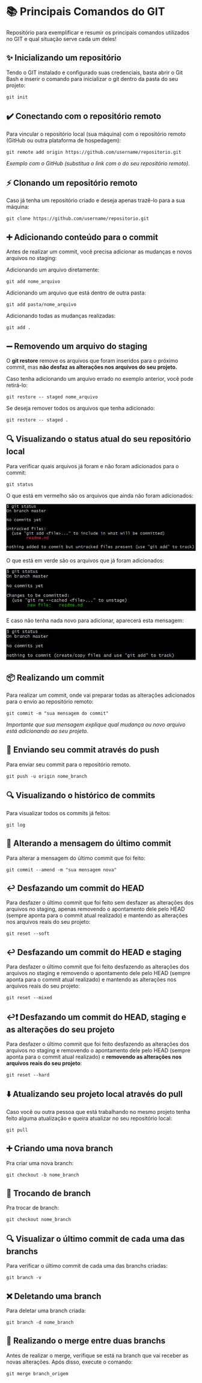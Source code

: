 # 📚 Principais Comandos do GIT
Repositório para exemplificar e resumir os principais comandos utilizados no GIT e qual situação serve cada um deles!

## ✨ Inicializando um repositório

Tendo o GIT instalado e configurado suas credenciais, basta abrir o Git Bash e inserir o comando para inicializar o git dentro da pasta do seu projeto:

```
git init
```

## ✔️ Conectando com o repositório remoto

Para vincular o repositório local (sua máquina) com o repositório remoto (GitHub ou outra plataforma de hospedagem):

```
git remote add origin https://github.com/username/repositorio.git
```
<i> Exemplo com o GitHub (substitua o link com o do seu repositório remoto).</i>

## ⚡ Clonando um repositório remoto

Caso já tenha um repositório criado e deseja apenas trazê-lo para a sua máquina:

```
git clone https://github.com/username/repositorio.git
```

## ➕ Adicionando conteúdo para o commit

Antes de realizar um commit, você precisa adicionar as mudanças e novos arquivos no staging:

Adicionando um arquivo diretamente:

```
git add nome_arquivo
```
Adicionando um arquivo que está dentro de outra pasta:
```
git add pasta/nome_arquivo
```
Adicionando todas as mudanças realizadas:
```
git add .
```

## ➖ Removendo um arquivo do staging

O <b>git restore</b> remove os arquivos que foram inseridos para o próximo commit, mas <b>não desfaz as alterações nos arquivos do seu projeto.</b>

Caso tenha adicionando um arquivo errado no exemplo anterior, você pode retirá-lo:
```
git restore -- staged nome_arquivo
```
Se deseja remover todos os arquivos que tenha adicionado:
```
git restore -- staged .
```

## 🔍 Visualizando o status atual do seu repositório local

Para verificar quais arquivos já foram e não foram adicionados para o commit:
```
git status
```

O que está em vermelho são os arquivos que ainda não foram adicionados:

![exemplo_git_vermelho](images/image-6.png)

O que está em verde são os arquivos que já foram adicionados:

![exemplo_git_verde](images/image-5.png)

E caso não tenha nada novo para adicionar, aparecerá esta mensagem:

![exemplo_git_nada](images/image-8.png)

## 📦 Realizando um commit

Para realizar um commit, onde vai preparar todas as alterações adicionados para o envio ao repositório remoto:

```
git commit -m "sua mensagem do commit"
```
<i>Importante que sua mensagem explique qual mudança ou novo arquivo está adicionando ao seu projeto.</i>

## 🚀 Enviando seu commit através do push

Para enviar seu commit para o repositório remoto.

```
git push -u origin nome_branch
```
## 🔍 Visualizando o histórico de commits
Para visualizar todos os commits já feitos:

```
git log
```
## 📝 Alterando a mensagem do último commit
Para alterar a mensagem do último commit que foi feito:

```
git commit --amend -m "sua mensagem nova"
```
## ↩️ Desfazando um commit do HEAD
Para desfazer o último commit que foi feito sem desfazer as alterações dos arquivos no staging, apenas removendo o apontamento dele pelo HEAD (sempre aponta para o commit atual realizado) e mantendo as alterações nos arquivos reais do seu projeto:

```
git reset --soft
```

## ↩️ Desfazando um commit do HEAD e staging
Para desfazer o último commit que foi feito desfazendo as alterações dos arquivos no staging e removendo o apontamento dele pelo HEAD (sempre aponta para o commit atual realizado) e mantendo as alterações nos arquivos reais do seu projeto:

```
git reset --mixed
```
## ↩️❗ Desfazando um commit do HEAD, staging e as alterações do seu projeto
Para desfazer o último commit que foi feito desfazendo as alterações dos arquivos no staging e removendo o apontamento dele pelo HEAD (sempre aponta para o commit atual realizado) e <b>removendo as alterações nos arquivos reais do seu projeto</b>:

```
git reset --hard
```

## ⬇️ Atualizando seu projeto local através do pull
Caso você ou outra pessoa que está trabalhando no mesmo projeto tenha feito alguma atualização e queira atualizar no seu repositório local:
```
git pull
```
## ➕ Criando uma nova branch

Pra criar uma nova branch:
```
git checkout -b nome_branch
```
## 🔨 Trocando de branch

Pra trocar de branch:
```
git checkout nome_branch
```
## 🔍 Visualizar o último commit de cada uma das branchs

Para verificar o último commit de cada uma das branchs criadas:

```
git branch -v
```

## ❌ Deletando uma branch

Para deletar uma branch criada:

```
git branch -d nome_branch
```

## 🔀 Realizando o merge entre duas branchs

Antes de realizar o merge, verifique se está na branch que vai receber as novas alterações. Após disso, execute o comando:
```
git merge branch_origem
```
